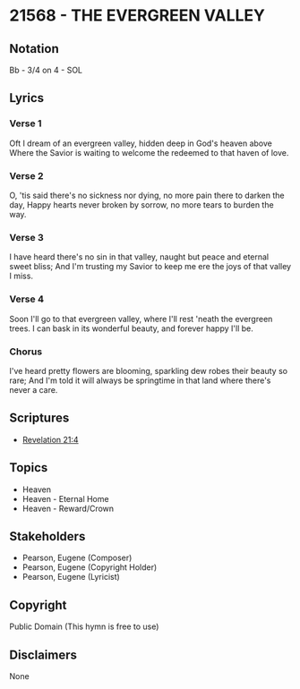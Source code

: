 # 21568 - THE EVERGREEN VALLEY

## Notation

Bb - 3/4 on 4 - SOL

## Lyrics

### Verse 1

Oft I dream of an evergreen valley, hidden deep in God's heaven above Where the Savior is waiting to welcome the redeemed to that haven of love.


### Verse 2

O, 'tis said there's no sickness nor dying, no more pain there to darken the day, Happy hearts never broken by sorrow, no more tears to burden the way.

### Verse 3

I have heard there's no sin in that valley, naught but peace and eternal sweet bliss; And I'm trusting my Savior to keep me ere the joys of that valley I miss.

### Verse 4

Soon I'll go to that evergreen valley, where I'll rest 'neath the evergreen trees. I can bask in its wonderful beauty, and forever happy I'll be.

### Chorus

I've heard pretty flowers are blooming, sparkling dew robes their beauty so rare; And I'm told it will always be springtime in that land where there's never a care.


## Scriptures

- [Revelation 21:4](https://www.biblegateway.com/passage/?search=Revelation%2021%3A4)

## Topics

- Heaven
- Heaven - Eternal Home
- Heaven - Reward/Crown

## Stakeholders

- Pearson, Eugene  (Composer)
- Pearson, Eugene  (Copyright Holder)
- Pearson, Eugene  (Lyricist)

## Copyright

Public Domain
(This hymn is free to use)

## Disclaimers

None

